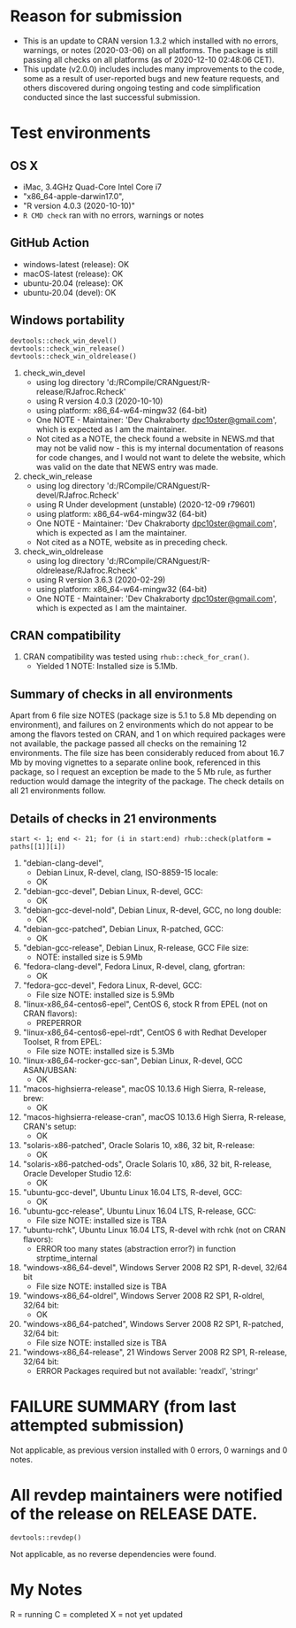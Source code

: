 # Reason for submission
* This is an update to CRAN version 1.3.2 which installed with no errors, warnings, or notes (2020-03-06) on all platforms. The package is still passing all checks on all platforms (as of 2020-12-10 02:48:06 CET).
* This update (v2.0.0) includes includes many improvements to the code, some as a result of user-reported bugs and new feature requests, and others discovered during ongoing testing and code simplification conducted since the last successful submission. 

# Test environments

## OS X
* iMac, 3.4GHz Quad-Core Intel Core i7
* "x86_64-apple-darwin17.0", 
* "R version 4.0.3 (2020-10-10)" 
* `R CMD check` ran with no errors, warnings or notes

## GitHub Action
* windows-latest (release): OK 
* macOS-latest (release):  OK
* ubuntu-20.04 (release): OK
* ubuntu-20.04 (devel): OK

## Windows portability
```
devtools::check_win_devel()
devtools::check_win_release()
devtools::check_win_oldrelease()
```
1. check_win_devel 
    + using log directory 'd:/RCompile/CRANguest/R-release/RJafroc.Rcheck'
    + using R version 4.0.3 (2020-10-10)
    + using platform: x86_64-w64-mingw32 (64-bit)
    + One NOTE - Maintainer: 'Dev Chakraborty <dpc10ster@gmail.com>', which is expected as I am the maintainer.
    + Not cited as a NOTE, the check found a website in NEWS.md that may not be valid now - this is my internal documentation of reasons for code changes, and I would not want to delete the website, which was valid on the date that NEWS entry was made. 
1. check_win_release
    + using log directory 'd:/RCompile/CRANguest/R-devel/RJafroc.Rcheck'
    + using R Under development (unstable) (2020-12-09 r79601)
    + using platform: x86_64-w64-mingw32 (64-bit)
    + One NOTE - Maintainer: 'Dev Chakraborty <dpc10ster@gmail.com>', which is expected as I am the maintainer.
    + Not cited as a NOTE, website as in preceding check. 
1. check_win_oldrelease
    + using log directory 'd:/RCompile/CRANguest/R-oldrelease/RJafroc.Rcheck'
    + using R version 3.6.3 (2020-02-29)
    + using platform: x86_64-w64-mingw32 (64-bit)
    + One NOTE - Maintainer: 'Dev Chakraborty <dpc10ster@gmail.com>', which is expected as I am the maintainer.

## CRAN compatibility
1. CRAN compatibility was tested using `rhub::check_for_cran()`.
    + Yielded 1 NOTE: Installed size is  5.1Mb.

## Summary of checks in all environments
Apart from 6 file size NOTES (package size is 5.1 to 5.8 Mb depending on environment), and failures on 2 environments which do not appear to be among the flavors tested on CRAN, and 1 on which required packages were not available, the package passed all checks on the remaining 12 environments. The file size has been considerably reduced from about 16.7 Mb by moving vignettes to a separate online book, referenced in this package, so I request an exception be made to the 5 Mb rule, as further reduction would damage the integrity of the package. The check details on all 21 environments follow. 

## Details of checks in 21 environments
```
start <- 1; end <- 21; for (i in start:end) rhub::check(platform = paths[[1]][i]) 
```

1. "debian-clang-devel", 
    + Debian Linux, R-devel, clang, ISO-8859-15 locale: 
    + OK
1. "debian-gcc-devel", Debian Linux, R-devel, GCC: 
    + OK
1. "debian-gcc-devel-nold", Debian Linux, R-devel, GCC, no long double:     
    + OK
1. "debian-gcc-patched", Debian Linux, R-patched, GCC:        
    + OK
1. "debian-gcc-release", Debian Linux, R-release, GCC File size: 
    + NOTE: installed size is 5.9Mb
1. "fedora-clang-devel", Fedora Linux, R-devel, clang, gfortran:
    + OK
1. "fedora-gcc-devel", Fedora Linux, R-devel, GCC: 
    + File size NOTE: installed size is  5.9Mb
1. "linux-x86_64-centos6-epel", CentOS 6, stock R from EPEL (not on CRAN flavors): 
    + PREPERROR   
1. "linux-x86_64-centos6-epel-rdt", CentOS 6 with Redhat Developer Toolset, R from EPEL: 
    + File size NOTE: installed size is 5.3Mb
1. "linux-x86_64-rocker-gcc-san", Debian Linux, R-devel, GCC ASAN/UBSAN:
    + OK
1. "macos-highsierra-release", macOS 10.13.6 High Sierra, R-release, brew:   
    + OK
1. "macos-highsierra-release-cran", macOS 10.13.6 High Sierra, R-release, CRAN's setup: 
    + OK
1. "solaris-x86-patched", Oracle Solaris 10, x86, 32 bit, R-release:        
    + OK
1. "solaris-x86-patched-ods", Oracle Solaris 10, x86, 32 bit, R-release, Oracle Developer Studio 12.6:  
    + OK
1. "ubuntu-gcc-devel", Ubuntu Linux 16.04 LTS, R-devel, GCC:     
    + OK
1. "ubuntu-gcc-release", Ubuntu Linux 16.04 LTS, R-release, GCC: 
    + File size NOTE: installed size is  TBA
1. "ubuntu-rchk", Ubuntu Linux 16.04 LTS, R-devel with rchk  (not on CRAN flavors): 
    + ERROR too many states (abstraction error?) in function strptime_internal
1. "windows-x86_64-devel", Windows Server 2008 R2 SP1, R-devel, 32/64 bit 
    + File size NOTE: installed size is TBA 
1. "windows-x86_64-oldrel", Windows Server 2008 R2 SP1, R-oldrel, 32/64 bit:    
    + OK
1. "windows-x86_64-patched", Windows Server 2008 R2 SP1, R-patched, 32/64 bit: 
    + File size NOTE: installed size is  TBA
1. "windows-x86_64-release", 21 Windows Server 2008 R2 SP1, R-release, 32/64 bit: 
    + ERROR Packages required but not available: 'readxl', 'stringr'





# FAILURE SUMMARY (from last attempted submission) #
Not applicable, as previous version installed with 0 errors, 0 warnings and 0 notes.

# All revdep maintainers were notified of the release on RELEASE DATE. #
```
devtools::revdep()
```
Not applicable, as no reverse dependencies were found.


# My Notes #
R = running
C = completed
X = not yet updated
